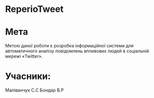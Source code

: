 # ReperioTweet
# Мета 
Метою даної роботи є розробка інформаційної системи для
автоматичного аналізу повідомлень впливових людей в соціальній мережі
«Twitter».
# Учасники:
Маліванчук С.С
Бондар В.Р
